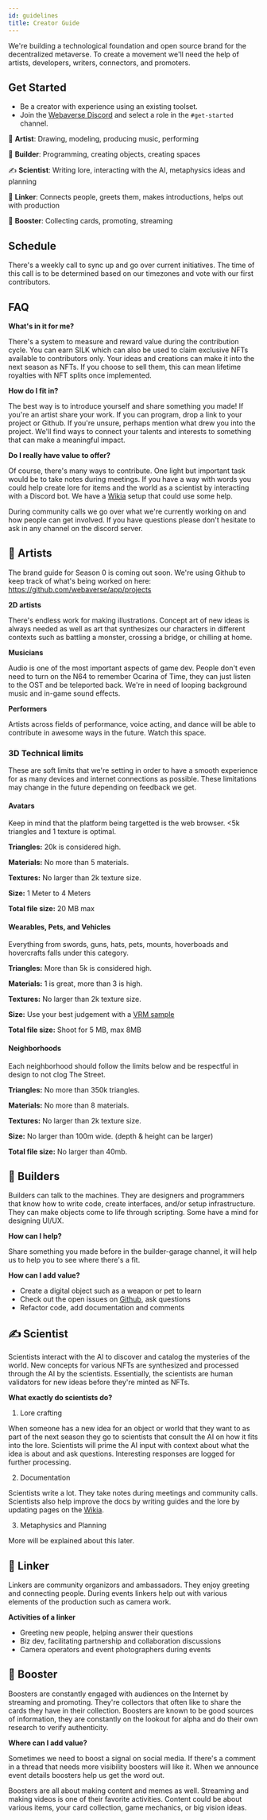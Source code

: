 ```yaml
---
id: guidelines
title: Creator Guide
---
```


We're building a technological foundation and open source brand for the decentralized metaverse. To create a movement we'll need the help of artists, developers, writers, connectors, and promoters.


## Get Started

- Be a creator with experience using an existing toolset.
- Join the [Webaverse Discord](https://discord.gg/R5wqYhvv53) and select a role in the `#get-started` channel.

:art: **Artist**:
Drawing, modeling, producing music, performing

:hammer: **Builder**:
Programming, creating objects, creating spaces

:writing_hand: **Scientist**:
Writing lore, interacting with the AI, metaphysics ideas and planning

:bridge_at_night: **Linker**:
Connects people, greets them, makes introductions, helps out with production

:mega: **Booster**:
Collecting cards, promoting, streaming

## Schedule

There's a weekly call to sync up and go over current initiatives. The time of this call is to be determined based on our timezones and vote with our first contributors.

## FAQ

**What's in it for me?**

There's a system to measure and reward value during the contribution cycle. You can earn SILK which can also be used to claim exclusive NFTs available to contributors only. Your ideas and creations can make it into the next season as NFTs. If you choose to sell them, this can mean lifetime royalties with NFT splits once implemented.

**How do I fit in?**

The best way is to introduce yourself and share something you made! If you're an artist share your work. If you can program, drop a link to your project or Github. If you're unsure, perhaps mention what drew you into the project. We'll find ways to connect your talents and interests to something that can make a meaningful impact.

**Do I really have value to offer?**

Of course, there's many ways to contribute. One light but important task would be to take notes during meetings. If you have a way with words you could help create lore for items and the world as a scientist by interacting with a Discord bot. We have a [Wikia](https://webaverse.fandom.com/wiki/Webaverse_Wiki) setup that could use some help.

During community calls we go over what we're currently working on and how people can get involved. If you have questions please don't hesitate to ask in any channel on the discord server.

## :art: Artists

The brand guide for Season 0 is coming out soon. We're using Github to keep track of what's being worked on here: https://github.com/webaverse/app/projects

**2D artists**

There's endless work for making illustrations. Concept art of new ideas is always needed as well as art that synthesizes our characters in different contexts such as battling a monster, crossing a bridge, or chilling at home.

**Musicians**

Audio is one of the most important aspects of game dev. People don't even need to turn on the N64 to remember Ocarina of Time, they can just listen to the OST and be teleported back. We're in need of looping background music and in-game sound effects.

**Performers**

Artists across fields of performance, voice acting, and dance will be able to contribute in awesome ways in the future. Watch this space.


### 3D Technical limits

These are soft limits that we're setting in order to have a smooth experience for as many devices and internet connections as possible. These limitations may change in the future depending on feedback we get.

#### Avatars

Keep in mind that the platform being targetted is the web browser. <5k triangles and 1 texture is optimal.

**Triangles:** 20k is considered high.

**Materials:** No more than 5 materials.

**Textures:** No larger than 2k texture size.

**Size:** 1 Meter to 4 Meters

**Total file size:** 20 MB max

#### Wearables, Pets, and Vehicles

Everything from swords, guns, hats, pets, mounts, hoverboads and hovercrafts falls under this category.

**Triangles:** More than 5k is considered high.

**Materials:** 1 is great, more than 3 is high.

**Textures:** No larger than 2k texture size.

**Size:** Use your best judgement with a [VRM sample](https://github.com/madjin/vrm-samples)

**Total file size:** Shoot for 5 MB, max 8MB

#### Neighborhoods

Each neighborhood should follow the limits below and be respectful in design to not clog The Street.

**Triangles:** No more than 350k triangles.
  
**Materials:** No more than 8 materials.

**Textures:** No larger than 2k texture size.

**Size:** No larger than 100m wide. (depth & height can be larger)

**Total file size:** No larger than 40mb.

## :hammer: Builders

Builders can talk to the machines. They are designers and programmers that know how to write code, create interfaces, and/or setup infrastructure. They can make objects come to life through scripting. Some have a mind for designing UI/UX.

**How can I help?**

Share something you made before in the builder-garage channel, it will help us to help you to see where there's a fit. 

**How can I add value?**

- Create a digital object such as a weapon or pet to learn
- Check out the open issues on [Github](https://github.com/webaverse/app/issues), ask questions
- Refactor code, add documentation and comments


## :writing_hand: Scientist

Scientists interact with the AI to discover and catalog the mysteries of the world. New concepts for various NFTs are synthesized and processed through the AI by the scientists. Essentially, the scientists are human validators for new ideas before they're minted as NFTs.

**What exactly do scientists do?**

1. Lore crafting

When someone has a new idea for an object or world that they want to as part of the next season they go to scientists that consult the AI on how it fits into the lore. Scientists will prime the AI input with context about what the idea is about and ask questions. Interesting responses are logged for further processing.

2. Documentation

Scientists write a lot. They take notes during meetings and community calls. Scientists also help improve the docs by writing guides and the lore by updating pages on the [Wikia](https://webaverse.fandom.com/wiki/Webaverse_Wiki).

3. Metaphysics and Planning

More will be explained about this later.

## :bridge_at_night: Linker

Linkers are community organizors and ambassadors. They enjoy greeting and connecting people. During events linkers help out with various elements of the production such as camera work.

**Activities of a linker**

- Greeting new people, helping answer their questions
- Biz dev, facilitating partnership and collaboration discussions
- Camera operators and event photographers during events

## :mega: Booster

Boosters are constantly engaged with audiences on the Internet by streaming and promoting. They're collectors that often like to share the cards they have in their collection. Boosters are known to be good sources of information, they are constantly on the lookout for alpha and do their own research to verify authenticity.

**Where can I add value?**

Sometimes we need to boost a signal on social media. If there's a comment in a thread that needs more visibility boosters will like it. When we announce event details boosters help us get the word out.

Boosters are all about making content and memes as well. Streaming and making videos is one of their favorite activities. Content could be about various items, your card collection, game mechanics, or big vision ideas.
